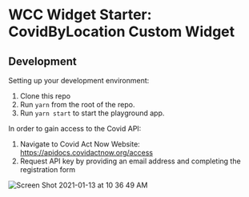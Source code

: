 # WCC Widget Starter: CovidByLocation Custom Widget
## Development

Setting up your development environment:

1. Clone this repo
2. Run `yarn` from the root of the repo.
3. Run `yarn start` to start the playground app.

In order to gain access to the Covid API:

1. Navigate to Covid Act Now Website: https://apidocs.covidactnow.org/access
2. Request API key by providing an email address and completing the registration form

![Screen Shot 2021-01-13 at 10 36 49 AM](https://user-images.githubusercontent.com/15151981/104495342-83cd8a00-558c-11eb-8844-67441fbdfc60.png)
